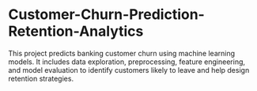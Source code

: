 # Customer-Churn-Prediction-Retention-Analytics
This project predicts banking customer churn using machine learning models. It includes data exploration, preprocessing, feature engineering, and model evaluation to identify customers likely to leave and help design retention strategies.
